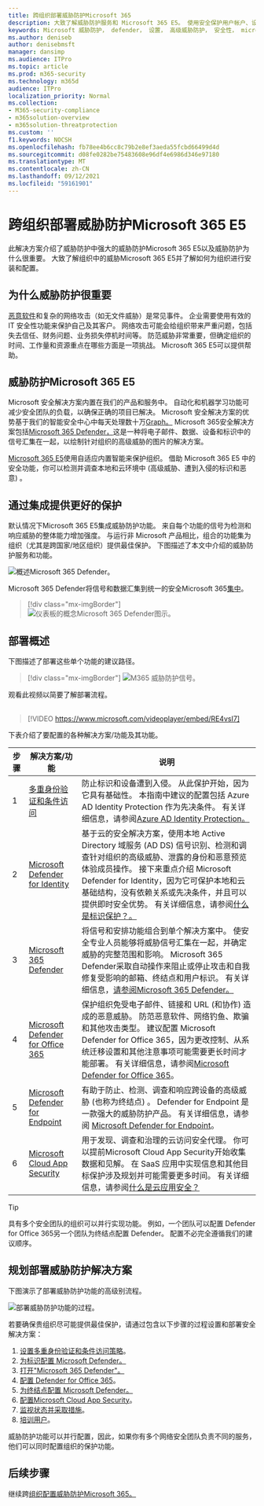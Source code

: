 ```yaml
---
title: 跨组织部署威胁防护Microsoft 365
description: 大致了解威胁防护服务和 Microsoft 365 E5。 使用安全保护用户帐户、设备、电子邮件内容Microsoft 365 E5。
keywords: Microsoft 威胁防护， defender， 设置， 高级威胁防护， 安全性， microsoft 365 E5， 保护设备
ms.author: deniseb
author: denisebmsft
manager: dansimp
ms.audience: ITPro
ms.topic: article
ms.prod: m365-security
ms.technology: m365d
audience: ITPro
localization_priority: Normal
ms.collection:
- M365-security-compliance
- m365solution-overview
- m365solution-threatprotection
ms.custom: ''
f1.keywords: NOCSH
ms.openlocfilehash: fb78ee4b6cc8c79b2e8ef3aeda55fcbd66499d4d
ms.sourcegitcommit: d08fe0282be75483608e96df4e6986d346e97180
ms.translationtype: MT
ms.contentlocale: zh-CN
ms.lasthandoff: 09/12/2021
ms.locfileid: "59161901"
---
```

# <a name="deploy-threat-protection-capabilities-across-microsoft-365-e5"></a>跨组织部署威胁防护Microsoft 365 E5

此解决方案介绍了威胁防护中强大的威胁防护Microsoft 365 E5以及威胁防护为什么很重要。 大致了解组织中的威胁Microsoft 365 E5并了解如何为组织进行安装和配置。

## <a name="why-threat-protection-is-important"></a>为什么威胁防护很重要 

[恶意软件](/windows/security/threat-protection/intelligence/understanding-malware)和复杂的网络攻击（如无文件威胁）[](/windows/security/threat-protection/intelligence/fileless-threats)是常见事件。 企业需要使用有效的 IT 安全性功能来保护自己及其客户。 网络攻击可能会给组织带来严重问题，包括失去信任、财务问题、业务损失停机时间等。 防范威胁非常重要，但确定组织的时间、工作量和资源重点在哪些方面是一项挑战。 Microsoft 365 E5可以提供帮助。 

## <a name="threat-protection-in-microsoft-365-e5"></a>威胁防护Microsoft 365 E5

Microsoft 安全解决方案内置在我们的产品和服务中。 自动化和机器学习功能可减少安全团队的负载，以确保正确的项目已解决。 Microsoft 安全解决方案的优势基于我们的智能安全中心中每天处理数十万[Graph。](/graph/security-concept-overview) Microsoft 365安全解决方案包括[Microsoft 365 Defender，](../security/defender/microsoft-365-defender.md)这是一种将电子邮件、数据、设备和标识中的信号汇集在一起，以绘制针对组织的高级威胁的图片的解决方案。

[Microsoft 365 E5](https://www.microsoft.com/microsoft-365/enterprise-e5-business-software?activetab=pivot%3aoverviewtab)使用自适应内置智能来保护组织。 借助 Microsoft 365 E5 中的安全功能，你可以检测并调查本地和云环境中 (高级威胁、遭到入侵的标识和恶意) 。

## <a name="better-protection-with-integration"></a>通过集成提供更好的保护

默认情况下Microsoft 365 E5集成威胁防护功能。 来自每个功能的信号为检测和响应威胁的整体能力增加强度。 与运行非 Microsoft 产品相比，组合的功能集为组织（尤其是跨国家/地区组织）提供最佳保护。 下图描述了本文中介绍的威胁防护服务和功能。

![概述Microsoft 365 Defender。](../media/deploy-threat-protection/deploy-threat-protection-across-m365-overview.png)

Microsoft 365 Defender将信号和数据汇集到统一的安全Microsoft 365[集中](/microsoft-365/security/defender/overview-security-center)。 

> [!div class="mx-imgBorder"]
> ![仪表板的概念Microsoft 365 Defender图示。](../media/deploy-threat-protection/deploy-threat-protection-across-m365-mtp.png)

## <a name="deployment-overview"></a>部署概述

下图描述了部署这些单个功能的建议路径。 

> [!div class="mx-imgBorder"]
> ![M365 威胁防护信号。](../media/deploy-threat-protection/deploy-threat-protection-across-m365.png)

观看此视频以简要了解部署流程。
<br><br>
> [!VIDEO https://www.microsoft.com/videoplayer/embed/RE4vsI7]

下表介绍了要配置的各种解决方案/功能及其功能。

|步骤 |解决方案/功能  |说明  |
|--|---------|---------|
| 1 |[多重身份验证和条件访问](deploy-threat-protection-configure.md#step-1-set-up-multi-factor-authentication-and-conditional-access-policies)     |防止标识和设备遭到入侵。 从此保护开始，因为它具有基础性。 本指南中建议的配置包括 Azure AD Identity Protection 作为先决条件。 有关详细信息，请参阅[Azure AD Identity Protection。](/azure/security/fundamentals/threat-detection#azure-active-directory-identity-protection)     |
| 2 |[Microsoft Defender for Identity](deploy-threat-protection-configure.md#step-2-configure-microsoft-defender-for-identity)     |  基于云的安全解决方案，使用本地 Active Directory 域服务 (AD DS) 信号识别、检测和调查针对组织的高级威胁、泄露的身份和恶意预览体验成员操作。 接下来重点介绍 Microsoft Defender for Identity，因为它可保护本地和云基础结构，没有依赖关系或先决条件，并且可以提供即时安全优势。 有关详细信息，请参阅[什么是标识保护？。](/azure/active-directory/identity-protection/overview-identity-protection) | 
| 3 |[Microsoft 365 Defender](deploy-threat-protection-configure.md#step-3-turn-on-microsoft-365-defender) |将信号和安排功能组合到单个解决方案中。 使安全专业人员能够将威胁信号汇集在一起，并确定威胁的完整范围和影响。 Microsoft 365 Defender采取自动操作来阻止或停止攻击和自我修复受影响的邮箱、终结点和用户标识。 有关详细信息，[请参阅Microsoft 365 Defender。](/microsoft-365/security/defender/microsoft-365-defender) |
| 4  |[Microsoft Defender for Office 365](deploy-threat-protection-configure.md#step-4-configure-microsoft-defender-for-office-365)     | 保护组织免受电子邮件、链接和 URL (和协作) 造成的恶意威胁。 防范恶意软件、网络钓鱼、欺骗和其他攻击类型。 建议配置 Microsoft Defender for Office 365，因为更改控制、从系统迁移设置和其他注意事项可能需要更长时间才能部署。 有关详细信息，请参阅[Microsoft Defender for Office 365](/microsoft-365/security/office-365-security/defender-for-office-365)。       |
| 5  |[Microsoft Defender for Endpoint](deploy-threat-protection-configure.md#step-5-configure-microsoft-defender-for-endpoint)    | 有助于防止、检测、调查和响应跨设备的高级威胁 (也称为终结点) 。 Defender for Endpoint 是一款强大的威胁防护产品。 有关详细信息，请参阅 [Microsoft Defender for Endpoint](/microsoft-365/security/defender-endpoint/microsoft-defender-endpoint)。  |
| 6  |[Microsoft Cloud App Security](deploy-threat-protection-configure.md#step-6-configure-microsoft-cloud-app-security)     | 用于发现、调查和治理的云访问安全代理。 你可以提前Microsoft Cloud App Security开始收集数据和见解。 在 SaaS 应用中实现信息和其他目标保护涉及规划并可能需要更多时间。 有关详细信息，请参阅[什么是云应用安全？](/cloud-app-security/what-is-cloud-app-security)      | 

> [!TIP]
> 具有多个安全团队的组织可以并行实现功能。 例如，一个团队可以配置 Defender for Office 365另一个团队为终结点配置 Defender。 配置不必完全遵循我们的建议顺序。 

## <a name="plan-to-deploy-your-threat-protection-solution"></a>规划部署威胁防护解决方案

下图演示了部署威胁防护功能的高级别流程。 

![部署威胁防护功能的过程。](../media/deploy-threat-protection/deploy-threat-protection-across-m365-grid.png)

若要确保贵组织尽可能提供最佳保护，请通过包含[](deploy-threat-protection-configure.md)以下步骤的过程设置和部署安全解决方案：

1. [设置多重身份验证和条件访问策略](deploy-threat-protection-configure.md#step-1-set-up-multi-factor-authentication-and-conditional-access-policies)。
2. [为标识配置 Microsoft Defender。](deploy-threat-protection-configure.md#step-2-configure-microsoft-defender-for-identity)
3. [打开"Microsoft 365 Defender"。](deploy-threat-protection-configure.md#step-3-turn-on-microsoft-365-defender)
4. [配置 Defender for Office 365](deploy-threat-protection-configure.md#step-4-configure-microsoft-defender-for-office-365)。
5. [为终结点配置 Microsoft Defender。](deploy-threat-protection-configure.md#step-5-configure-microsoft-defender-for-endpoint)
6. [配置Microsoft Cloud App Security](deploy-threat-protection-configure.md#step-6-configure-microsoft-cloud-app-security)。
7. [监视状态并采取措施](deploy-threat-protection-configure.md#step-7-monitor-status-and-take-actions)。
8. [培训用户](deploy-threat-protection-configure.md#step-8-train-users)。

威胁防护功能可以并行配置，因此，如果你有多个网络安全团队负责不同的服务，他们可以同时配置组织的保护功能。

## <a name="next-step"></a>后续步骤

继续跨[组织配置威胁防护Microsoft 365。](deploy-threat-protection-configure.md)


